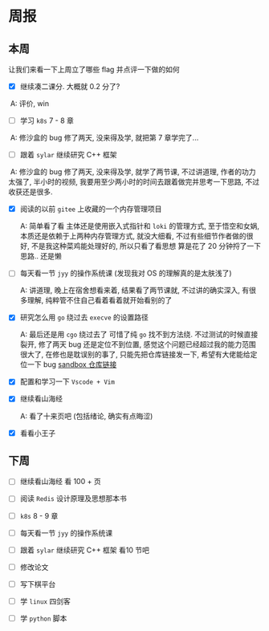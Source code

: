 # 周报

## 本周

让我们来看一下上周立了哪些 flag 并点评一下做的如何

- [x] 继续凑二课分. 大概就 0.2 分了? 

​		A: 评价, win

- [ ] 学习 `k8s` 7 - 8 章

​		A: 修沙盒的 bug 修了两天, 没来得及学, 就把第 7 章学完了...

- [ ] 跟着 `sylar` 继续研究 C++ 框架

​		A: 修沙盒的 bug 修了两天, 没来得及学, 就学了两节课, 不过讲道理, 作者的功力太强了,  半小时的视频, 我要用至少两小时的时间去跟着做完并思考一下思路, 不过收获还是很多.

- [x] 阅读的以前 `gitee` 上收藏的一个内存管理项目

  A:  简单看了看 主体还是使用嵌入式指针和 `loki` 的管理方式, 至于悟空和女娲, 本质还是依赖于上两种内存管理方式, 就没大细看, 不过有些细节作者做的很好, 不是我这种菜鸡能处理好的, 所以只看了看思想 算是花了 20 分钟捋了一下思路.. 还是懒

- [ ] 每天看一节 `jyy` 的操作系统课 (发现我对 OS 的理解真的是太肤浅了)

  A: 讲道理, 晚上在宿舍想看来着, 结果看了两节课就, 不过讲的确实深入, 有很多理解, 纯粹管不住自己看着看着就开始看别的了

- [x] 研究怎么用 `go` 绕过去 `execve` 的设置路径 

  A: 最后还是用 `cgo` 绕过去了 可惜了纯 `go` 找不到方法绕. 不过测试的时候直接裂开, 修了两天 bug 还是定位不到位置, 感觉这个问题已经超过我的能力范围很大了, 在修也是耽误别的事了, 只能先把仓库链接发一下, 希望有大佬能给定位一下 bug [sandbox 仓库链接](https://github.com/Cu1ii/sandbox)

- [x] 配置和学习一下 `Vscode + Vim`

- [x] 继续看山海经

  A: 看了十来页吧 (包括绪论, 确实有点晦涩)

- [x] 看看小王子

## 下周

- [ ] 继续看山海经 看 100 + 页
- [ ] 阅读 `Redis` 设计原理及思想那本书
- [ ] `k8s` 8  - 9 章
- [ ] 每天看一节 `jyy` 的操作系统课
- [ ] 跟着 `sylar` 继续研究 C++ 框架 看10 节吧
- [ ] 修改论文
- [ ] 写下棋平台
- [ ] 学 `linux` 四剑客
- [ ] 学 `python` 脚本


